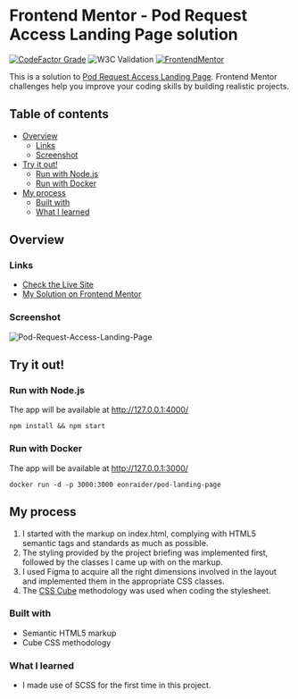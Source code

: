 # Frontend Mentor - Pod Request Access Landing Page solution

[![CodeFactor Grade](https://img.shields.io/codefactor/grade/github/Havoc-Solutions/pod-landing-page?label=CodeFactor&logo=codefactor&style=flat-square)](https://www.codefactor.io/repository/github/Havoc-Solutions/pod-landing-page)
![W3C Validation](https://img.shields.io/w3c-validation/html?style=flat-square&targetUrl=https%3A%2F%2Feon-pod-landing-page.netlify.app%2F)
[![FrontendMentor](https://img.shields.io/badge/FrontendMentor-EONRaider-blue?style=flat-square)](https://www.frontendmentor.io/profile/EONRaider)

This is a solution
to [Pod Request Access Landing Page](https://www.frontendmentor.io/challenges/pod-request-access-landing-page-eyTmdkLSG).
Frontend Mentor challenges help you
improve your coding skills by building realistic projects.

## Table of contents

- [Overview](#overview)
  - [Links](#links)
  - [Screenshot](#screenshot)
- [Try it out!](#try-it-out)
  - [Run with Node.js](#run-with-nodejs)
  - [Run with Docker](#run-with-docker)
- [My process](#my-process)
  - [Built with](#built-with)
  - [What I learned](#what-i-learned)

## Overview

### Links

- [Check the Live Site](https://eon-pod-landing-page.netlify.app/)
- [My Solution on Frontend Mentor]()

### Screenshot

![Pod-Request-Access-Landing-Page](https://github.com/Havoc-Solutions/pod-landing-page/assets/15611424/25190e02-14ae-4f5d-b69a-9d368f8b5764)

## Try it out!

### Run with Node.js

The app will be available at http://127.0.0.1:4000/

```shell
npm install && npm start
```

### Run with Docker

The app will be available at http://127.0.0.1:3000/

```shell
docker run -d -p 3000:3000 eonraider/pod-landing-page
```

## My process

1. I started with the markup on index.html, complying with HTML5 semantic tags and standards as much as possible.
2. The styling provided by the project briefing was implemented first, followed by the classes I came up with on the
   markup.
3. I used Figma to acquire all the right dimensions involved in the layout and implemented them in the appropriate CSS
   classes.
4. The [CSS Cube](https://cube.fyi/) methodology was used when coding the stylesheet.

### Built with

- Semantic HTML5 markup
- Cube CSS methodology

### What I learned

- I made use of SCSS for the first time in this project.